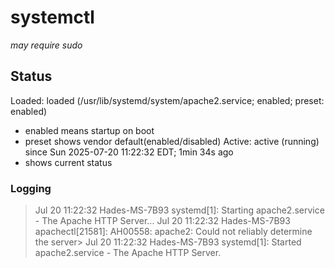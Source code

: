 
# systemctl
*may require sudo*
## Status
Loaded: loaded (/usr/lib/systemd/system/apache2.service; enabled; preset: enabled)
- enabled means startup on boot
- preset shows vendor default(enabled/disabled)
Active: active (running) since Sun 2025-07-20 11:22:32 EDT; 1min 34s ago
- shows current status


### Logging
>Jul 20 11:22:32 Hades-MS-7B93 systemd[1]: Starting apache2.service - The Apache HTTP Server...
>Jul 20 11:22:32 Hades-MS-7B93 apachectl[21581]: AH00558: apache2: Could not reliably determine the server>
>Jul 20 11:22:32 Hades-MS-7B93 systemd[1]: Started apache2.service - The Apache HTTP Server.


